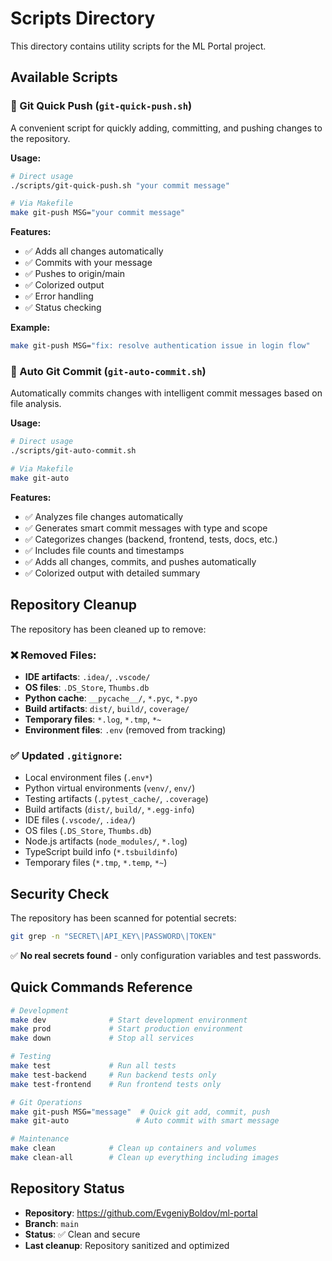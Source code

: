 # Scripts Directory

This directory contains utility scripts for the ML Portal project.

## Available Scripts

### 🚀 Git Quick Push (`git-quick-push.sh`)

A convenient script for quickly adding, committing, and pushing changes to the repository.

**Usage:**
```bash
# Direct usage
./scripts/git-quick-push.sh "your commit message"

# Via Makefile
make git-push MSG="your commit message"
```

**Features:**
- ✅ Adds all changes automatically
- ✅ Commits with your message
- ✅ Pushes to origin/main
- ✅ Colorized output
- ✅ Error handling
- ✅ Status checking

**Example:**
```bash
make git-push MSG="fix: resolve authentication issue in login flow"
```

### 🤖 Auto Git Commit (`git-auto-commit.sh`)

Automatically commits changes with intelligent commit messages based on file analysis.

**Usage:**
```bash
# Direct usage
./scripts/git-auto-commit.sh

# Via Makefile
make git-auto
```

**Features:**
- ✅ Analyzes file changes automatically
- ✅ Generates smart commit messages with type and scope
- ✅ Categorizes changes (backend, frontend, tests, docs, etc.)
- ✅ Includes file counts and timestamps
- ✅ Adds all changes, commits, and pushes automatically
- ✅ Colorized output with detailed summary

## Repository Cleanup

The repository has been cleaned up to remove:

### ❌ Removed Files:
- **IDE artifacts**: `.idea/`, `.vscode/`
- **OS files**: `.DS_Store`, `Thumbs.db`
- **Python cache**: `__pycache__/`, `*.pyc`, `*.pyo`
- **Build artifacts**: `dist/`, `build/`, `coverage/`
- **Temporary files**: `*.log`, `*.tmp`, `*~`
- **Environment files**: `.env` (removed from tracking)

### ✅ Updated `.gitignore`:
- Local environment files (`.env*`)
- Python virtual environments (`venv/`, `env/`)
- Testing artifacts (`.pytest_cache/`, `.coverage`)
- Build artifacts (`dist/`, `build/`, `*.egg-info`)
- IDE files (`.vscode/`, `.idea/`)
- OS files (`.DS_Store`, `Thumbs.db`)
- Node.js artifacts (`node_modules/`, `*.log`)
- TypeScript build info (`*.tsbuildinfo`)
- Temporary files (`*.tmp`, `*.temp`, `*~`)

## Security Check

The repository has been scanned for potential secrets:

```bash
git grep -n "SECRET\|API_KEY\|PASSWORD\|TOKEN"
```

✅ **No real secrets found** - only configuration variables and test passwords.

## Quick Commands Reference

```bash
# Development
make dev              # Start development environment
make prod             # Start production environment
make down             # Stop all services

# Testing
make test             # Run all tests
make test-backend     # Run backend tests only
make test-frontend    # Run frontend tests only

# Git Operations
make git-push MSG="message"  # Quick git add, commit, push
make git-auto               # Auto commit with smart message

# Maintenance
make clean            # Clean up containers and volumes
make clean-all        # Clean up everything including images
```

## Repository Status

- **Repository**: https://github.com/EvgeniyBoldov/ml-portal
- **Branch**: `main`
- **Status**: ✅ Clean and secure
- **Last cleanup**: Repository sanitized and optimized
